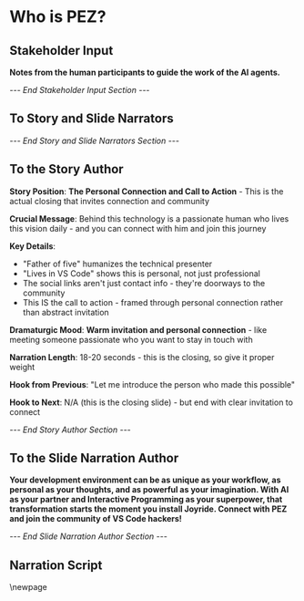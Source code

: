 # Who is PEZ?

## Stakeholder Input

**Notes from the human participants to guide the work of the AI agents.**

*--- End Stakeholder Input Section ---*

## To Story and Slide Narrators

*--- End Story and Slide Narrators Section ---*

## To the Story Author

**Story Position**: **The Personal Connection and Call to Action** - This is the actual closing that invites connection and community

**Crucial Message**: Behind this technology is a passionate human who lives this vision daily - and you can connect with him and join this journey

**Key Details**:
- "Father of five" humanizes the technical presenter
- "Lives in VS Code" shows this is personal, not just professional
- The social links aren't just contact info - they're doorways to the community
- This IS the call to action - framed through personal connection rather than abstract invitation

**Dramaturgic Mood**: **Warm invitation and personal connection** - like meeting someone passionate who you want to stay in touch with

**Narration Length**: 18-20 seconds - this is the closing, so give it proper weight

**Hook from Previous**: "Let me introduce the person who made this possible"

**Hook to Next**: N/A (this is the closing slide) - but end with clear invitation to connect

*--- End Story Author Section ---*

## To the Slide Narration Author

**Your development environment can be as unique as your workflow, as personal as your thoughts, and as powerful as your imagination. With AI as your partner and Interactive Programming as your superpower, that transformation starts the moment you install Joyride. Connect with PEZ and join the community of VS Code hackers!**

*--- End Slide Narration Author Section ---*

## Narration Script

\newpage

